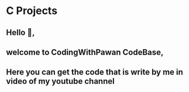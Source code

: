 # C Projects
## Hello 👋,
## welcome to CodingWithPawan CodeBase, 
## Here you can get the code that is write by me in video of my youtube channel